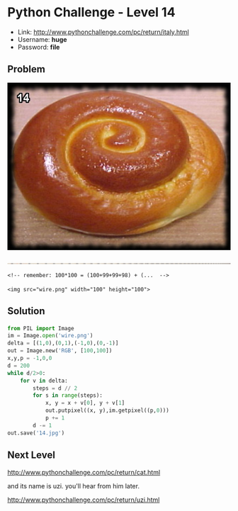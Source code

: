 # Python Challenge - Level 14

- Link: http://www.pythonchallenge.com/pc/return/italy.html
- Username: **huge**
- Password: **file**

## Problem

![](images/italy.jpg)

![](images/wire.png)

```
<!-- remember: 100*100 = (100+99+99+98) + (...  -->

<img src="wire.png" width="100" height="100">
```


## Solution

```python
from PIL import Image
im = Image.open('wire.png')
delta = [(1,0),(0,1),(-1,0),(0,-1)]
out = Image.new('RGB', [100,100])
x,y,p = -1,0,0
d = 200 
while d/2>0:
    for v in delta:
        steps = d // 2
        for s in range(steps):
            x, y = x + v[0], y + v[1]
            out.putpixel((x, y),im.getpixel((p,0)))
            p += 1
        d -= 1
out.save('14.jpg')
```

## Next Level
http://www.pythonchallenge.com/pc/return/cat.html


and its name is uzi. you'll hear from him later. 



http://www.pythonchallenge.com/pc/return/uzi.html